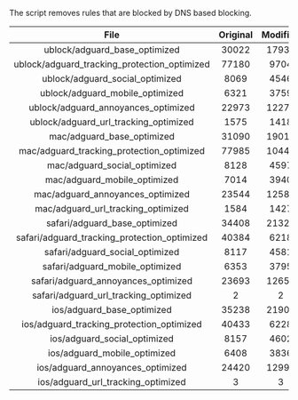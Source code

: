 The script removes rules that are blocked by DNS based blocking.


| File | Original | Modified |
|:----:|:-----:|:-----:|
| ublock/adguard_base_optimized | 30022 | 17939 |
| ublock/adguard_tracking_protection_optimized | 77180 | 9704 |
| ublock/adguard_social_optimized | 8069 | 4546 |
| ublock/adguard_mobile_optimized | 6321 | 3759 |
| ublock/adguard_annoyances_optimized | 22973 | 12270 |
| ublock/adguard_url_tracking_optimized | 1575 | 1418 |
| mac/adguard_base_optimized | 31090 | 19017 |
| mac/adguard_tracking_protection_optimized | 77985 | 10440 |
| mac/adguard_social_optimized | 8128 | 4597 |
| mac/adguard_mobile_optimized | 7014 | 3940 |
| mac/adguard_annoyances_optimized | 23544 | 12586 |
| mac/adguard_url_tracking_optimized | 1584 | 1427 |
| safari/adguard_base_optimized | 34408 | 21327 |
| safari/adguard_tracking_protection_optimized | 40384 | 6218 |
| safari/adguard_social_optimized | 8117 | 4581 |
| safari/adguard_mobile_optimized | 6353 | 3795 |
| safari/adguard_annoyances_optimized | 23693 | 12655 |
| safari/adguard_url_tracking_optimized | 2 | 2 |
| ios/adguard_base_optimized | 35238 | 21900 |
| ios/adguard_tracking_protection_optimized | 40433 | 6228 |
| ios/adguard_social_optimized | 8157 | 4602 |
| ios/adguard_mobile_optimized | 6408 | 3836 |
| ios/adguard_annoyances_optimized | 24420 | 12996 |
| ios/adguard_url_tracking_optimized | 3 | 3 |